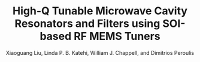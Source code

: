 ---
type: article
title: High-Q Tunable Microwave Cavity Resonators and Filters using SOI-based RF MEMS Tuners
author: Xiaoguang Liu, Linda P. B. Katehi, William J. Chappell, and Dimitrios Peroulis
journal: IEEE/ASME Journal of Microelectromechanical Systems
volume: 19
number: 4
year: 2010
month: Aug.
doi: 10.1109/JMEMS.2010.2055544
pages: 774-784
publisher:
booktitle:
note:
sort_key: 201008
topic: tunable-filter
---